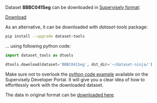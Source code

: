 Dataset **BBBC041Seg** can be downloaded in [Supervisely format](https://developer.supervisely.com/api-references/supervisely-annotation-json-format):

 [Download](https://assets.supervisely.com/remote/eyJsaW5rIjogInMzOi8vc3VwZXJ2aXNlbHktZGF0YXNldHMvMjI0OF9CQkJDMDQxU2VnL2JiYmMwNDFzZWctRGF0YXNldE5pbmphLnRhciIsICJzaWciOiAiM3VILzE5aEJiWjZLZzFIMnJHZTNDRWdyN1hQUjBXSFNSa1lXUDlOM2VFdz0ifQ==?response-content-disposition=attachment%3B%20filename%3D%22bbbc041seg-DatasetNinja.tar%22)

As an alternative, it can be downloaded with *dataset-tools* package:
``` bash
pip install --upgrade dataset-tools
```

... using following python code:
``` python
import dataset_tools as dtools

dtools.download(dataset='BBBC041Seg', dst_dir='~/dataset-ninja/')
```
Make sure not to overlook the [python code example](https://developer.supervisely.com/getting-started/python-sdk-tutorials/iterate-over-a-local-project) available on the Supervisely Developer Portal. It will give you a clear idea of how to effortlessly work with the downloaded dataset.

The data in original format can be [downloaded here](https://drive.google.com/file/d/1nG-ra6BPAZSTsdYCvedzCo-JLD7jdH71/view?usp=share_link).